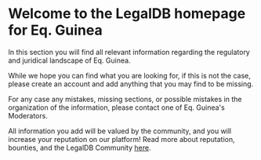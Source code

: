 <!-- TITLE: Eq. Guinea -->
<!-- SUBTITLE: Welcome to the legalDB home of Eq. Guinea -->

# Welcome to the LegalDB homepage for Eq. Guinea

In this section you will find all relevant information regarding the regulatory and juridical landscape of Eq. Guinea.

While we hope you can find what you are looking for, if this is not the case, please create an account and add anything that you may find to be missing.

For any case any mistakes, missing sections, or possible mistakes in the organization of the information, please contact one of Eq. Guinea's Moderators.

All information you add will be valued by the community, and you will increase your reputation on our platform! Read more about reputation, bounties, and the LegalDB Community [here](http://legaldb.herokuapp.com/legaldb/community).
